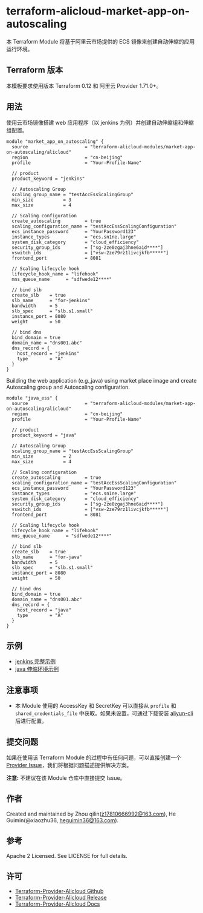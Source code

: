 terraform-alicloud-market-app-on-autoscaling
============================================

本 Terraform Module 将基于阿里云市场提供的 ECS 镜像来创建自动伸缩的应用运行环境。

## Terraform 版本

本模板要求使用版本 Terraform 0.12 和 阿里云 Provider 1.71.0+。

## 用法

使用云市场镜像搭建 web 应用程序（以 jenkins 为例）并创建自动伸缩组和伸缩组配置。

```hcl
module "market_app_on_autoscaling" {
  source                     = "terraform-alicloud-modules/market-app-on-autoscaling/alicloud"
  region                     = "cn-beijing"
  profile                    = "Your-Profile-Name"

  // product
  product_keyword = "jenkins"

  // Autoscaling Group
  scaling_group_name = "testAccEssScalingGroup"
  min_size           = 3
  max_size           = 4

  // Scaling configuration
  create_autoscaling         = true
  scaling_configuration_name = "testAccEssScalingConfiguration"
  ecs_instance_password      = "YourPassword123"
  instance_types             = "ecs.sn1ne.large"
  system_disk_category       = "cloud_efficiency"
  security_group_ids         = ["sg-2ze0zgaj3hne6aid****"]
  vswitch_ids                = ["vsw-2ze79rz1livcjkfb*****"]
  frontend_port              = 8081

  // Scaling lifecycle hook
  lifecycle_hook_name = "lifehook"
  mns_queue_name      = "sdfwede12****"

  // bind slb
  create_slb    = true
  slb_name      = "for-jenkins"
  bandwidth     = 5
  slb_spec      = "slb.s1.small"
  instance_port = 8080
  weight        = 50

  // bind dns
  bind_domain = true
  domain_name = "dns001.abc"
  dns_record = {
    host_record = "jenkins"
    type        = "A"
  }
}
```

Building the web application (e.g.,java) using market place image and create Autoscaling group and Autoscaling configuration.

```hcl
module "java_ess" {
  source                     = "terraform-alicloud-modules/market-app-on-autoscaling/alicloud"
  region                     = "cn-beijing"
  profile                    = "Your-Profile-Name"

  // product
  product_keyword = "java"

  // Autoscaling Group
  scaling_group_name = "testAccEssScalingGroup"
  min_size           = 2
  max_size           = 4

  // Scaling configuration
  create_autoscaling         = true
  scaling_configuration_name = "testAccEssScalingConfiguration"
  ecs_instance_password      = "YourPassword123"
  instance_types             = "ecs.sn1ne.large"
  system_disk_category       = "cloud_efficiency"
  security_group_ids         = ["sg-2ze0zgaj3hne6aid****"]
  vswitch_ids                = ["vsw-2ze79rz1livcjkfb*****"]
  frontend_port              = 8081

  // Scaling lifecycle hook
  lifecycle_hook_name = "lifehook"
  mns_queue_name      = "sdfwede12****"

  // bind slb
  create_slb    = true
  slb_name      = "for-java"
  bandwidth     = 5
  slb_spec      = "slb.s1.small"
  instance_port = 8080
  weight        = 50

  // bind dns
  bind_domain = true
  domain_name = "dns001.abc"
  dns_record = {
    host_record = "java"
    type        = "A"
  }
}
```

## 示例

* [jenkins 完整示例](https://github.com/terraform-alicloud-modules/terraform-alicloud-market-app-on-autoscaling/tree/master/examples/complete)
* [java 伸缩环境示例](https://github.com/terraform-alicloud-modules/terraform-alicloud-market-app-on-autoscaling/tree/master/examples/java-autoscaling-group)

## 注意事项

* 本 Module 使用的 AccessKey 和 SecretKey 可以直接从 `profile` 和 `shared_credentials_file` 中获取。如果未设置，可通过下载安装 [aliyun-cli](https://github.com/aliyun/aliyun-cli#installation) 后进行配置。

提交问题
-------
如果在使用该 Terraform Module 的过程中有任何问题，可以直接创建一个 [Provider Issue](https://github.com/terraform-providers/terraform-provider-alicloud/issues/new)，我们将根据问题描述提供解决方案。

**注意:** 不建议在该 Module 仓库中直接提交 Issue。

作者
-------
Created and maintained by Zhou qilin(z17810666992@163.com), He Guimin(@xiaozhu36, heguimin36@163.com).

参考
----
Apache 2 Licensed. See LICENSE for full details.

许可
---------
* [Terraform-Provider-Alicloud Github](https://github.com/terraform-providers/terraform-provider-alicloud)
* [Terraform-Provider-Alicloud Release](https://releases.hashicorp.com/terraform-provider-alicloud/)
* [Terraform-Provider-Alicloud Docs](https://www.terraform.io/docs/providers/alicloud/index.html)
